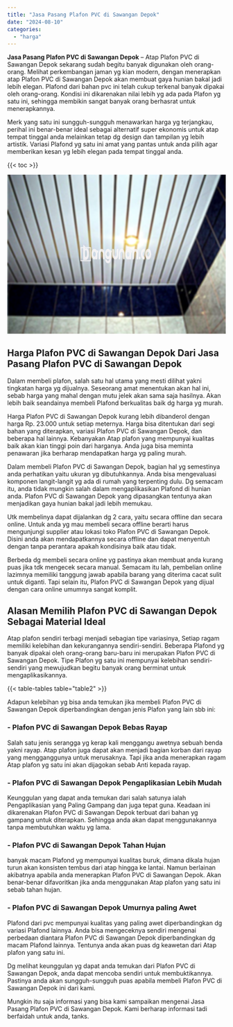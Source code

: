 ```yaml
---
title: "Jasa Pasang Plafon PVC di Sawangan Depok"
date: "2024-08-10"
categories: 
  - "harga"
---
```


**Jasa Pasang Plafon PVC di Sawangan Depok** – Atap Plafon PVC di Sawangan Depok sekarang sudah begitu banyak digunakan oleh orang-orang. Melihat perkembangan jaman yg kian modern, dengan menerapkan atap Plafon PVC di Sawangan Depok akan membuat gaya hunian bakal jadi lebih elegan. Plafond dari bahan pvc ini telah cukup terkenal banyak dipakai oleh orang-orang. Kondisi ini dikarenakan nilai lebih yg ada pada Plafon yg satu ini, sehingga membikin sangat banyak orang berhasrat untuk menerapkannya.

Merk yang satu ini sungguh-sungguh menawarkan harga yg terjangkau, perihal ini benar-benar ideal sebagai alternatif super ekonomis untuk atap tempat tinggal anda melainkan tetap dg design dan tampilan yg lebih artistik. Variasi Plafond yg satu ini amat yang pantas untuk anda pilih agar memberikan kesan yg lebih elegan pada tempat tinggal anda.

{{< toc >}}

![Jasa Pasang Plafon PVC di Sawangan Depok](/images/flafond-pvc-murah24.png)

## Harga Plafon PVC di Sawangan Depok Dari Jasa Pasang Plafon PVC di Sawangan Depok

Dalam membeli plafon, salah satu hal utama yang mesti dilihat yakni tingkatan harga yg dijualnya. Seseorang amat menentukan akan hal ini, sebab harga yang mahal dengan mutu jelek akan sama saja hasilnya. Akan lebih baik seandainya membeli Plafond berkualitas baik dg harga yg murah.

Harga Plafon PVC di Sawangan Depok kurang lebih dibanderol dengan harga Rp. 23.000 untuk setiap meternya. Harga bisa ditentukan dari segi bahan yang diterapkan, variasi Plafon PVC di Sawangan Depok, dan beberapa hal lainnya. Kebanyakan Atap plafon yang mempunyai kualitas baik akan kian tinggi poin dari harganya. Anda juga bisa meminta penawaran jika berharap mendapatkan harga yg paling murah.

Dalam membeli Plafon PVC di Sawangan Depok, bagian hal yg semestinya anda perhatikan yaitu ukuran yg dibutuhkannya. Anda bisa mengevaluasi komponen langit-langit yg ada di rumah yang terpenting dulu. Dg semacam itu, anda tidak mungkin salah dalam mengaplikasikan Plafond di hunian anda. Plafon PVC di Sawangan Depok yang dipasangkan tentunya akan menjadikan gaya hunian bakal jadi lebih memukau.

Utk membelinya dapat dijalankan dg 2 cara, yaitu secara offline dan secara online. Untuk anda yg mau membeli secara offline berarti harus mengunjungi supplier atau lokasi toko Plafon PVC di Sawangan Depok. Disini anda akan mendapatkannya secara offline dan dapat menyentuh dengan tanpa perantara apakah kondisinya baik atau tidak.

Berbeda dg membeli secara online yg pastinya akan membuat anda kurang puas jika tdk mengecek secara manual. Semacam itu lah, pembelian online lazimnya memiliki tanggung jawab apabila barang yang diterima cacat sulit untuk diganti. Tapi selain itu, Plafon PVC di Sawangan Depok yang dijual dengan cara online umumnya sangat komplit.

## Alasan Memilih Plafon PVC di Sawangan Depok Sebagai Material Ideal

Atap plafon sendiri terbagi menjadi sebagian tipe variasinya, Setiap ragam memiliki kelebihan dan kekurangannya sendiri-sendiri. Beberapa Plafond yg banyak dipakai oleh orang-orang baru-baru ini merupakan Plafon PVC di Sawangan Depok. Tipe Plafon yg satu ini mempunyai kelebihan sendiri-sendiri yang mewujudkan begitu banyak orang berminat untuk mengaplikasikannya.

{{< table-tables table="table2" >}}

Adapun kelebihan yg bisa anda temukan jika membeli Plafon PVC di Sawangan Depok diperbandingkan dengan jenis Plafon yang lain sbb ini:

### \- Plafon PVC di Sawangan Depok Bebas Rayap

Salah satu jenis serangga yg kerap kali menggangu awetnya sebuah benda yakni rayap. Atap plafon juga dapat akan menjadi bagian korban dari rayap yang mengganggunya untuk merusaknya. Tapi jika anda menerapkan ragam Atap plafon yg satu ini akan dijagokan sebab Anti kepada rayap.

### \- Plafon PVC di Sawangan Depok Pengaplikasian Lebih Mudah

Keunggulan yang dapat anda temukan dari salah satunya ialah Pengaplikasian yang Paling Gampang dan juga tepat guna. Keadaan ini dikarenakan Plafon PVC di Sawangan Depok terbuat dari bahan yg gampang untuk diterapkan. Sehingga anda akan dapat menggunakannya tanpa membutuhkan waktu yg lama.

### \- Plafon PVC di Sawangan Depok Tahan Hujan

banyak macam Plafond yg mempunyai kualitas buruk, dimana dikala hujan turun akan konsisten tembus dari atap hingga ke lantai. Namun berlainan akibatnya apabila anda menerapkan Plafon PVC di Sawangan Depok. Akan benar-benar difavoritkan jika anda menggunakan Atap plafon yang satu ini sebab tahan hujan.

### \- Plafon PVC di Sawangan Depok Umurnya paling Awet

Plafond dari pvc mempunyai kualitas yang paling awet diperbandingkan dg variasi Plafond lainnya. Anda bisa mengeceknya sendiri mengenai perbedaan diantara Plafon PVC di Sawangan Depok diperbandingkan dg macam Plafond lainnya. Tentunya anda akan puas dg keawetan dari Atap plafon yang satu ini.

Dg melihat keunggulan yg dapat anda temukan dari Plafon PVC di Sawangan Depok, anda dapat mencoba sendiri untuk membuktikannya. Pastinya anda akan sungguh-sungguh puas apabila membeli Plafon PVC di Sawangan Depok ini dari kami.

Mungkin itu saja informasi yang bisa kami sampaikan mengenai Jasa Pasang Plafon PVC di Sawangan Depok. Kami berharap informasi tadi berfaidah untuk anda, tanks.
